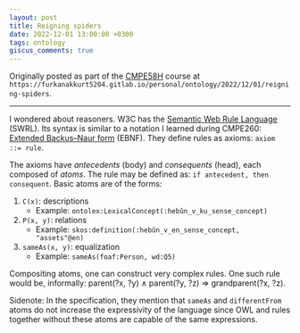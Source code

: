 ```yaml
---
layout: post
title: Reigning spiders
date: 2022-12-01 13:00:00 +0300
tags: ontology
giscus_comments: true
---
```


Originally posted as part of the [CMPE58H](https://cmpe.boun.edu.tr/courses/cmpe58h) course at `https://furkanakkurt5204.gitlab.io/personal/ontology/2022/12/01/reigning-spiders`.

---

I wondered about reasoners. W3C has the [Semantic Web Rule Language](https://www.w3.org/Submission/SWRL) (SWRL). Its syntax is similar to a notation I learned during CMPE260: [Extended Backus–Naur form](https://en.wikipedia.org/wiki/Extended_Backus%E2%80%93Naur_form) (EBNF). They define rules as axioms: `axiom ::= rule`.

The axioms have _antecedents_ (body) and _consequents_ (head), each composed of _atoms_. The rule may be defined as: `if antecedent, then consequent`. Basic atoms are of the forms:

1. `C(x)`: descriptions
    - Example: `ontolex:LexicalConcept(:hebûn_v_ku_sense_concept)`
2. `P(x, y)`: relations
    - Example: `skos:definition(:hebûn_v_en_sense_concept, "assets"@en)`
3. `sameAs(x, y)`: equalization
    - Example: `sameAs(foaf:Person, wd:Q5)`

Compositing atoms, one can construct very complex rules. One such rule would be, informally: parent(?x, ?y) ∧ parent(?y, ?z) ⇒ grandparent(?x, ?z).

Sidenote: In the specification, they mention that `sameAs` and `differentFrom` atoms do not increase the expressivity of the language since OWL and rules together without these atoms are capable of the same expressions.
